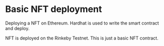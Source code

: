 # Basic NFT deployment

Deploying a NFT on Ethereum. Hardhat is used to write the smart contract and deploy.

NFT is deployed on the Rinkeby Testnet. This is just a basic NFT contract.<br>




